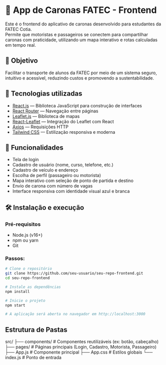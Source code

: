 # 🚗 App de Caronas FATEC - Frontend

Este é o frontend do aplicativo de caronas desenvolvido para estudantes da FATEC Cotia.  
Permite que motoristas e passageiros se conectem para compartilhar caronas com praticidade, utilizando um mapa interativo e rotas calculadas em tempo real.

## 🎯 Objetivo

Facilitar o transporte de alunos da FATEC por meio de um sistema seguro, intuitivo e acessível, reduzindo custos e promovendo a sustentabilidade.

## 🧪 Tecnologias utilizadas

- [React.js](https://reactjs.org/) — Biblioteca JavaScript para construção de interfaces
- [React Router](https://reactrouter.com/) — Navegação entre páginas
- [Leaflet.js](https://leafletjs.com/) — Biblioteca de mapas
- [React-Leaflet](https://react-leaflet.js.org/) — Integração do Leaflet com React
- [Axios](https://axios-http.com/) — Requisições HTTP
- [Tailwind CSS](https://tailwindcss.com/) — Estilização responsiva e moderna

## 📸 Funcionalidades

- Tela de login
- Cadastro de usuário (nome, curso, telefone, etc.)
- Cadastro de veículo e endereço
- Escolha de perfil (passageiro ou motorista)
- Mapa interativo com seleção de ponto de partida e destino
- Envio de carona com número de vagas
- Interface responsiva com identidade visual azul e branca

## 🛠️ Instalação e execução

### Pré-requisitos

- Node.js (v16+)
- npm ou yarn
- Git

### Passos:

```bash
# Clone o repositório
git clone https://github.com/seu-usuario/seu-repo-frontend.git
cd seu-repo-frontend

# Instale as dependências
npm install

# Inicie o projeto
npm start

# A aplicação será aberta no navegador em http://localhost:3000

```
## Estrutura de Pastas
src/
├── components/         # Componentes reutilizáveis (ex: botão, cabeçalho)
├── pages/              # Páginas principais (Login, Cadastro, Motorista, Passageiro)
├── App.js              # Componente principal
├── App.css             # Estilos globais
└── index.js            # Ponto de entrada

